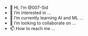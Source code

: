 - 👋 Hi, I’m @007-Sid
- 👀 I’m interested in ...
- 🌱 I’m currently learning AI and ML  ...
- 💞️ I’m looking to collaborate on   ...
- 📫 How to reach me   ...

<!---
007-Sid/007-Sid is a ✨ special ✨ repository because its `README.md` (this file) appears on your GitHub profile.
You can click the Preview link to take a look at your changes.
--->
